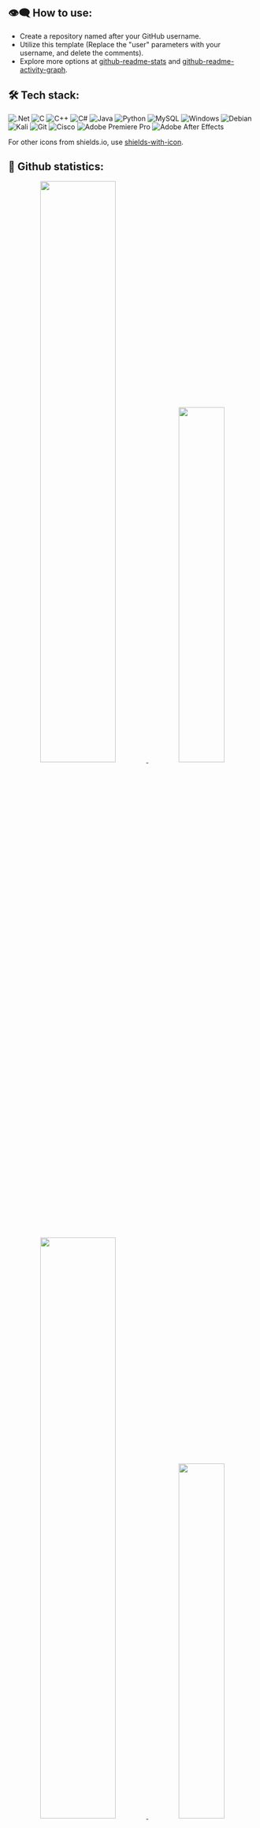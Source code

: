 :eye_speech_bubble: How to use:
--------------------------------------------------------------------------------------------------------------------------------------------------------------------------------------------------------


- Create a repository named after your GitHub username.
- Utilize this template (Replace the "user" parameters with your username, and delete the comments).
- Explore more options at [github-readme-stats](https://github.com/anuraghazra/github-readme-stats) and [github-readme-activity-graph](https://github.com/Ashutosh00710/github-readme-activity-graph).


:hammer_and_wrench: Tech stack:
--------------------------------------------------------------------------------------------------------------------------------------------------------------------------------------------------------


![.Net](https://img.shields.io/badge/.NET-5C2D91?style=for-the-badge&logo=.net&logoColor=white)
![C](https://img.shields.io/badge/c-%2300599C.svg?style=for-the-badge&logo=c&logoColor=white)
![C++](https://img.shields.io/badge/c++-%2300599C.svg?style=for-the-badge&logo=c%2B%2B&logoColor=white) 
![C#](https://img.shields.io/badge/c%23-%23239120.svg?style=for-the-badge&logo=c-sharp&logoColor=white)
![Java](https://img.shields.io/badge/java-%23ED8B00.svg?style=for-the-badge&logo=java&logoColor=white)
![Python](https://img.shields.io/badge/python-3670A0?style=for-the-badge&logo=python&logoColor=ffdd54)
![MySQL](https://img.shields.io/badge/mysql-%2300f.svg?style=for-the-badge&logo=mysql&logoColor=white)
![Windows](https://img.shields.io/badge/Windows-0078D6?style=for-the-badge&logo=windows&logoColor=white)
![Debian](https://img.shields.io/badge/Debian-D70A53?style=for-the-badge&logo=debian&logoColor=white)
![Kali](https://img.shields.io/badge/Kali-268BEE?style=for-the-badge&logo=kalilinux&logoColor=white)
![Git](https://img.shields.io/badge/git-%23F05033.svg?style=for-the-badge&logo=git&logoColor=white)
![Cisco](https://img.shields.io/badge/cisco-%23049fd9.svg?style=for-the-badge&logo=cisco&logoColor=black)
![Adobe Premiere Pro](https://img.shields.io/badge/Adobe%20Premiere%20Pro-9999FF.svg?style=for-the-badge&logo=Adobe%20Premiere%20Pro&logoColor=white)
![Adobe After Effects](https://img.shields.io/badge/Adobe%20After%20Effects-9999FF.svg?style=for-the-badge&logo=Adobe%20After%20Effects&logoColor=white)

For other icons from shields.io, use [shields-with-icon](https://github.com/progfay/shields-with-icon).


:crystal_ball: Github statistics:
--------------------------------------------------------------------------------------------------------------------------------------------------------------------------------------------------------


<div align="center">

 <!--===================================
 dark-mode 
 ===================================-->
 <a href="https://github.com/a13xe/github-readme-activity-graph#gh-dark-mode-only">
  <!-- ________________________________________________________________________________
                                                                                      |
                                                           (your username goes here)  V  (your username goes here) -->
  <img width=55% src="https://github-readme-stats-eight-theta.vercel.app/api?username=a13xe&show_icons=true&hide_border=true&line_height=28&include_all_commits=true&count_private=true&theme=dark&bg_color=000000"/>
  <!-- ________________________________________________________________________________________________________
                                                                                                              |
                                                                                   (your username goes here)  V  (your username goes here) -->
  <img width=43% src="https://github-readme-stats-git-masterrstaa-rickstaa.vercel.app/api/top-langs/?username=a13xe&layout=compact&line_height=28&langs_count=6&hide_border=true&include_orgs=true&theme=dark&bg_color=000000#gh-dark-mode-only"/>
 </a>
 
 <!--===================================
 light-mode 
 ===================================-->
 <a href="https://github.com/a13xe/github-readme-activity-graph#gh-light-mode-only">
  <!-- ________________________________________________________________________________
                                                                                      |
                                                           (your username goes here)  V  (your username goes here) -->
  <img width=55% src="https://github-readme-stats-eight-theta.vercel.app/api?username=a13xe&show_icons=true&hide_border=true&line_height=28&theme=calm&&include_all_commits=true&count_private=true"/>
  <!-- ________________________________________________________________________________________________________
                                                                                                              |
                                                                                   (your username goes here)  V  (your username goes here) -->
  <img width=43% src="https://github-readme-stats-git-masterrstaa-rickstaa.vercel.app/api/top-langs/?username=a13xe&layout=compact&line_height=28&langs_count=6&hide_border=true&include_orgs=true&theme=calm#gh-dark-mode-only"/>
 </a>
 
</div>


:roller_coaster: Activity graph:
--------------------------------------------------------------------------------------------------------------------------------------------------------------------------------------------------------


<div align="center">
 
 <!--===================================
 dark-mode 
 ===================================-->
 <a href="https://github.com/a13xe/github-readme-activity-graph#gh-dark-mode-only">
  <!-- _____________________________________________________________________
                                                                           |
                                                (your username goes here)  V  (your username goes here) -->
  <img src="https://github-readme-activity-graph.vercel.app/graph?username=a13xe&theme=github-compact&area=true&hide_border=true&height=350#gh-dark-mode-only" width="100%">
 </a>

 <!--===================================
 light-mode 
 ===================================-->
 <a href="https://github.com/a13xe/github-readme-activity-graph#gh-light-mode-only">
  <!-- _____________________________________________________________________
                                                                          |
                                               (your username goes here)  V  (your username goes here) -->
  <img src="https://github-readme-activity-graph.vercel.app/graph?username=a13xe&theme=github&area=true&hide_border=true&height=350#gh-light-mode-only" width="100%">
 </a>

</div>
